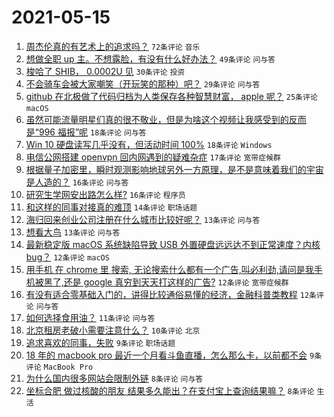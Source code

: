 # 2021-05-15

1. [周杰伦真的有艺术上的追求吗？](https://www.v2ex.com/t/777091) `72条评论` `音乐`
1. [想做全职 up 主。不想露脸，有没有什么好办法？](https://www.v2ex.com/t/777083) `49条评论` `问与答`
1. [梭哈了 SHIB， 0.0002U 见](https://www.v2ex.com/t/777111) `30条评论` `投资`
1. [不会骑车会被大家嘲笑（开玩笑的那种）吧？](https://www.v2ex.com/t/777100) `29条评论` `问与答`
1. [github 在北极做了代码归档为人类保存各种智慧财富， apple 呢？](https://www.v2ex.com/t/777116) `25条评论` `macOS`
1. [虽然可能流量明星们真的很不敬业，但是为啥这个视频让我感受到的反而是“996 福报”呢](https://www.v2ex.com/t/777105) `18条评论` `问与答`
1. [Win 10 硬盘读写几乎没有，但活动时间 100%](https://www.v2ex.com/t/777044) `18条评论` `Windows`
1. [电信公网搭建 openvpn 回内网遇到的疑难杂症](https://www.v2ex.com/t/777037) `17条评论` `宽带症候群`
1. [根据量子加密里，瞬时观测影响地球另外一方原理，是不是意味着我们的宇宙是人造的？](https://www.v2ex.com/t/777101) `16条评论` `问与答`
1. [研究生学网安出路怎么样?](https://www.v2ex.com/t/777079) `16条评论` `程序员`
1. [和这样的同事对接真的难顶](https://www.v2ex.com/t/777072) `14条评论` `职场话题`
1. [海归回来创业公司注册在什么城市比较好呢？](https://www.v2ex.com/t/777088) `13条评论` `问与答`
1. [想看大鸟](https://www.v2ex.com/t/777058) `13条评论` `问与答`
1. [最新稳定版 macOS 系统缺陷导致 USB 外置硬盘远远达不到正常速度？内核 bug？](https://www.v2ex.com/t/777094) `12条评论` `macOS`
1. [用手机 在 chrome 里 搜索, 无论搜索什么都有一个广告,叫必利劲,请问是我手机被黑了,还是 google 真穷到天天打这样的广告?](https://www.v2ex.com/t/777092) `12条评论` `宽带症候群`
1. [有没有适合零基础入门的，讲得比较通俗易懂的经济，金融科普类教程](https://www.v2ex.com/t/777038) `12条评论` `问与答`
1. [如何选择食用油？](https://www.v2ex.com/t/777036) `11条评论` `问与答`
1. [北京租房老破小需要注意什么？](https://www.v2ex.com/t/777089) `10条评论` `北京`
1. [追求喜欢的同事，失败](https://www.v2ex.com/t/777132) `9条评论` `职场话题`
1. [18 年的 macbook pro 最近一个月看斗鱼直播，怎么那么卡，以前都不会](https://www.v2ex.com/t/777099) `9条评论` `MacBook Pro`
1. [为什么国内很多网站会限制外链](https://www.v2ex.com/t/777126) `8条评论` `问与答`
1. [坐标合肥 做过核酸的朋友 结果多久能出？在支付宝上查询结果嘛？](https://www.v2ex.com/t/777102) `8条评论` `生活`
